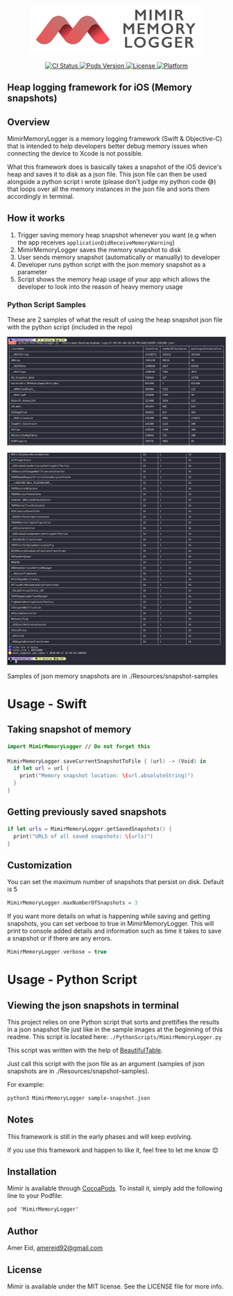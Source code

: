 <p align="center">
  <img src="./Resources/mimir-memory-logger-logo.png" width=400 />
</p>

<p align="center">
    <a href="https://cocoapods.org/pods/MimirMemoryLogger">
      <img src="https://img.shields.io/travis/amereid/MimirMemoryLogger.svg?style=flat)](https://travis-ci.org/amereid/Mimir"
           alt="CI Status" />
    </a>
    <a href="https://cocoapods.org/pods/MimirMemoryLogger">
      <img src="https://img.shields.io/cocoapods/v/MimirMemoryLogger.svg?style=flat)](https://cocoapods.org/pods/MimirMemoryLogger"
           alt="Pods Version" />
    </a>
    <a href="https://cocoapods.org/pods/MimirMemoryLogger">
        <img src="https://img.shields.io/cocoapods/l/MimirMemoryLogger.svg?style=flat"
             alt="License">
    </a>
    <a href="https://cocoapods.org/pods/MimirMemoryLogger">
        <img src="https://img.shields.io/cocoapods/p/MimirMemoryLogger.svg?style=flat"
             alt="Platform">
    </a>
</p>

## Heap logging framework for iOS (Memory snapshots)

## Overview
MimirMemoryLogger is a memory logging framework (Swift & Objective-C) that is intended to help developers better debug memory issues when connecting the device to Xcode is not possible.

What this framework does is basically takes a snapshot of the iOS device's heap and saves it to disk as a json file. This json file can then be used alongside a python script i wrote (please don't judge my python code 😅) that loops over all the memory instances in the json file and sorts them accordingly in terminal.

## How it works

1. Trigger saving memory heap snapshot whenever you want (e.g when the app receives `applicationDidReceiveMemoryWarning`)
2. MimirMemoryLogger saves the memory snapshot to disk
3. User sends memory snapshot (automatically or manually) to developer
4. Developer runs python script with the json memory snapshot as a parameter
5. Script shows the memory heap usage of your app which allows the developer to look into the reason of heavy memory usage

### Python Script Samples
These are 2 samples of what the result of using the heap snapshot json file with the python script (included in the repo)

![python script mimir MimirMemoryLogger](./Resources/python-script-sample1.png)

![python script mimir MimirMemoryLogger](./Resources/python-script-sample2.png)

Samples of json memory snapshots are in ./Resources/snapshot-samples

# Usage - Swift

## Taking snapshot of memory

```swift
import MimirMemoryLogger // Do not forget this

MimirMemoryLogger.saveCurrentSnapshotToFile { (url) -> (Void) in
  if let url = url {
    print("Memory snapshot location: \(url.absoluteString)")
  }
}
```

## Getting previously saved snapshots

```swift
if let urls = MimirMemoryLogger.getSavedSnapshots() {
  print("URLS of all saved snapshots: \(urls)")
}
```

## Customization
You can set the maximum number of snapshots that persist on disk. Default is 5

```swift
MimirMemoryLogger.maxNumberOfSnapshots = 3
```

If you want more details on what is happening while saving and getting snapshots, you can set verbose to true in MimirMemoryLogger. This will print to console added details and information such as time it takes to save a snapshot or if there are any errors.

```swift
MimirMemoryLogger.verbose = true
```

# Usage - Python Script

## Viewing the json snapshots in terminal
This project relies on one Python script that sorts and prettifies the results in a json snapshot file just like in the sample images at the beginning of this readme. This script is located here: `./PythonScripts/MimirMemoryLogger.py`

This script was written with the help of [BeautifulTable](https://github.com/pri22296/beautifultable).

Just call this script with the json file as an argument (samples of json snapshots are in ./Resources/snapshot-samples).

For example:

```bash
python3 MimirMemoryLogger sample-snapshot.json
```

## Notes

This framework is still in the early phases and will keep evolving.

If you use this framework and happen to like it, feel free to let me know 😊

## Installation

Mimir is available through [CocoaPods](https://cocoapods.org). To install
it, simply add the following line to your Podfile:

```swift
pod 'MimirMemoryLogger'
```

## Author

Amer Eid, amereid92@gmail.com

## License

Mimir is available under the MIT license. See the LICENSE file for more info.
